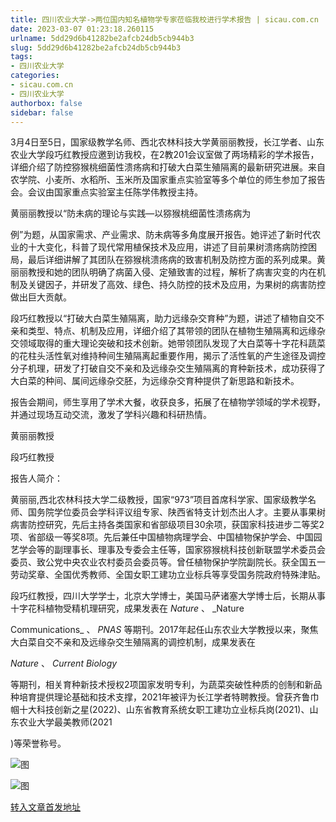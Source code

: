 ```yaml
---
title: 四川农业大学->两位国内知名植物学专家莅临我校进行学术报告 | sicau.com.cn
date: 2023-03-07 01:23:18.260115
urlname: 5dd29d6b41282be2afcb24db5cb944b3
slug: 5dd29d6b41282be2afcb24db5cb944b3
tags: 
- 四川农业大学
categories:
- sicau.com.cn
- 四川农业大学
authorbox: false
sidebar: false
---
```

3月4日至5日，国家级教学名师、西北农林科技大学黄丽丽教授，长江学者、山东农业大学段巧红教授应邀到访我校，在2教201会议室做了两场精彩的学术报告，详细介绍了防控猕猴桃细菌性溃疡病和打破大白菜生殖隔离的最新研究进展。来自农学院、小麦所、水稻所、玉米所及国家重点实验室等多个单位的师生参加了报告会。会议由国家重点实验室主任陈学伟教授主持。  

黄丽丽教授以“防未病的理论与实践—以猕猴桃细菌性溃疡病为
<!--more-->
例”为题，从国家需求、产业需求、防未病等多角度展开报告。她评述了新时代农业的十大变化，科普了现代常用植保技术及应用，讲述了目前果树溃疡病防控困局，最后详细讲解了其团队在猕猴桃溃疡病的致害机制及防控方面的系列成果。黄丽丽教授和她的团队明确了病菌入侵、定殖致害的过程，解析了病害灾变的内在机制及关键因子，并研发了高效、绿色、持久防控的技术及应用，为果树的病害防控做出巨大贡献。

段巧红教授以“打破大白菜生殖隔离，助力远缘杂交育种”为题，讲述了植物自交不亲和类型、特点、机制及应用，详细介绍了其带领的团队在植物生殖隔离和远缘杂交领域取得的重大理论突破和技术创新。她带领团队发现了大白菜等十字花科蔬菜的花柱头活性氧对维持种间生殖隔离起重要作用，揭示了活性氧的产生途径及调控分子机理，研发了打破自交不亲和及远缘杂交生殖隔离的育种新技术，成功获得了大白菜的种间、属间远缘杂交胚，为远缘杂交育种提供了新思路和新技术。

报告会期间，师生享用了学术大餐，收获良多，拓展了在植物学领域的学术视野，并通过现场互动交流，激发了学科兴趣和科研热情。

黄丽丽教授

段巧红教授

报告人简介：  

黄丽丽,西北农林科技大学二级教授，国家“973”项目首席科学家、国家级教学名师、国务院学位委员会学科评议组专家、陕西省特支计划杰出人才。主要从事果树病害防控研究，先后主持各类国家和省部级项目30余项，获国家科技进步二等奖2项、省部级一等奖8项。先后兼任中国植物病理学会、中国植物保护学会、中国园艺学会等的副理事长、理事及专委会主任等，国家猕猴桃科技创新联盟学术委员会委员、致公党中央农业农村委员会委员等。曾任植物保护学院副院长。获全国五一劳动奖章、全国优秀教师、全国女职工建功立业标兵等享受国务院政府特殊津贴。

段巧红教授，四川大学学士，北京大学博士，美国马萨诸塞大学博士后，长期从事十字花科植物受精机理研究，成果发表在 _Nature_ 、 _Nature

Communications_ 、 _PNAS_ 等期刊。2017年起任山东农业大学教授以来，聚焦大白菜自交不亲和及远缘杂交生殖隔离的调控机制，成果发表在

_Nature_ 、 _Current Biology_

等期刊，相关育种新技术授权2项国家发明专利，为蔬菜突破性种质的创制和新品种培育提供理论基础和技术支撑，2021年被评为长江学者特聘教授。曾获齐鲁巾帼十大科技创新之星(2022)、山东省教育系统女职工建功立业标兵岗(2021)、山东农业大学最美教师(2021

)等荣誉称号。

![图](https://news.sicau.edu.cn/__local/2/8C/BF/E53EB41BD07D52B33F7AA7E9DFE_25D489C7_BF6E2.png)

![图](https://news.sicau.edu.cn/__local/1/0A/80/B30D107F9C5238F5CA0B3737352_2FE2C218_97C6A.png)

[转入文章首发地址](https://news.sicau.edu.cn/info/1078/71229.htm)